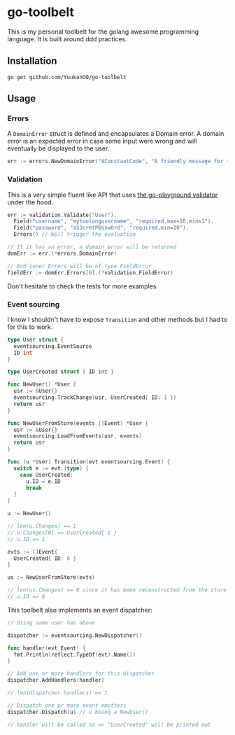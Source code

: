 # go-toolbelt

This is my personal toolbelt for the golang awesome programming language. It is built around ddd practices.

## Installation

`go get github.com/YuukanOO/go-toolbelt`

## Usage

### Errors

A `DomainError` struct is defined and encapsulates a Domain error. A domain error is an expected error in case some input were wrong and will eventually be displayed to the user.

```go
err := errors.NewDomainError("AConstantCode", "A friendly message for the developper", errors.New("Any number of inner errors"))
```

### Validation

This is a very simple fluent like API that uses [the go-playground validator](https://github.com/go-playground/validator) under the hood.

```go
err := validation.Validate("User").
  Field("username", "mytoolongusername", "required,max=10,min=1").
  Field("password", "aS3cretP@ssw0rd", "required,min=10").
  Errors() // Will trigger the evaluation

// If it has an error, a domain error will be returned
domErr := err.(*errors.DomainError)

// And inner Errors will be of type FieldError
fieldErr := domErr.Errors[0].(*validation.FieldError)
```

Don't hesitate to check the tests for more examples.

### Event sourcing

I know I shouldn't have to expose `Transition` and other methods but I had to for this to work.

```go
type User struct {
  eventsourcing.EventSource
  ID int
}

type UserCreated struct { ID int }

func NewUser() *User {
  usr := &User{}
  eventsourcing.TrackChange(usr, UserCreated{ ID: 1 })
  return usr
}

func NewUserFromStore(events []Event) *User {
  usr := &User{}
  eventsourcing.LoadFromEvents(usr, events)
  return usr
}

func (u *User) Transition(evt eventsourcing.Event) {
  switch e := evt.(type) {
    case UserCreated:
      u.ID = e.ID
      break
  }
}

u := NewUser()

// len(u.Changes) == 1
// u.Changes[0] == UserCreated{ 1 }
// u.ID == 1

evts := []Event{
  UserCreated{ ID: 6 }
}

us := NewUserFromStore(evts)

// len(us.Changes) == 0 since it has been reconstructed from the store
// u.ID == 6
```

This toolbelt also implements an event dispatcher:

```go
// Using same user has above

dispatcher := eventsourcing.NewDispatcher()

func handler(evt Event) {
  fmt.Println(reflect.TypeOf(evt).Name())
}

// Add one or more handlers for this dispatcher
dispatcher.AddHandlers(handler)

// len(dispatcher.handlers) == 1

// Dispatch one or more event emitters
dispatcher.Dispatch(u) // u being a NewUser()

// handler will be called so => "UserCreated" will be printed out
```